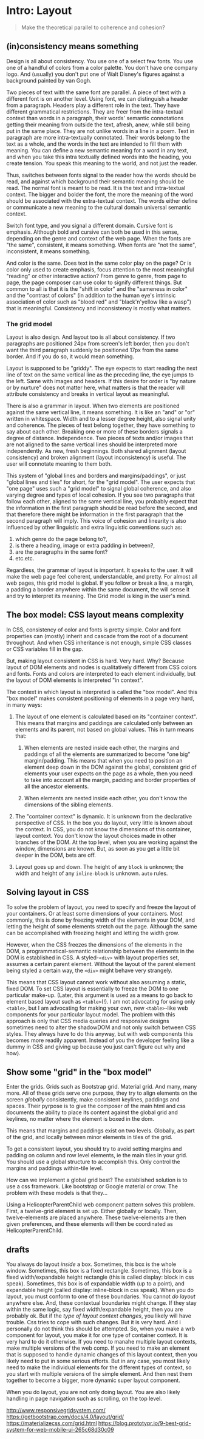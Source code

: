 # Intro: Layout

> Make the theoretical parallel to coherence and cohesion?

## (in)consistency means something

Design is all about consistency. You use one of a select few fonts. You use one of a handful of colors from a color palette. You don't have one company logo. And (usually) you don't put one of Walt Disney's figures against a background painted by van Gogh.

Two pieces of text with the same font are parallel. A piece of text with a different font is on another level. Using font, we can distinguish a header from a paragraph. Headers play a different role in the text. They have different grammatical restrictions. They are freer from the intra-textual context than words in a paragraph, their words' semantic connotations getting their meaning from outside the text, afresh, anew, while still being put in the same place. They are not unlike words in a line in a poem. Text in paragraph are more intra-textually connotated. Their words belong to the text as a whole, and the words in the text are intended to fill them with meaning. You can define a new semantic meaning for a word in any text, and when you take this intra textually defined words into the heading, you create tension. You speak this meaning to the world, and not just the reader.

Thus, switches between fonts signal to the reader how the words should be read, and against which background their semantic meaning should be read. The normal font is meant to be read. It is the text and intra-textual context. The bigger and bolder the font, the more the meaning of the word should be associated with the extra-textual context. The words either define or communicate a new meaning to the cultural domain universal semantic context.

Switch font type, and you signal a different domain. Cursive font is emphasis. Although bold and cursive can both be used in this sense, depending on the genre and context of the web page. When the fonts are "the same", consistent, it means something. When fonts are "not the same", inconsistent, it means something.

And color is the same. Does text in the same color play on the page? Or is color only used to create emphasis, focus attention to the most meaningful "reading" or other interactive action? From genre to genre, from page to page, the page composer can use color to signify different things. But common to all is that it is the "shift in color" and the "sameness in color" and the "contrast of colors" (in addition to the human eye's intrinsic association of color such as "blood red" and "black'n'yellow like a wasp") that is meaningful. Consistency and inconsistency is mostly what matters.

### The grid model

Layout is also design. And layout too is all about consistency. If two paragraphs are positioned 24px from screen's left border, then you don't want the third paragraph suddenly be positioned 17px from the same border. And if you do so, it would mean something.

Layout is supposed to be "griddy". The eye expects to start reading the next line of text on the same vertical line as the preceding line, the eye jumps to the left. Same with images and headers. If this desire for order is "by nature or by nurture" does not matter here, what matters is that the reader will attribute consistency and breaks in vertical layout as meaningful. 

There is also a grammar in layout. When two elements are positioned against the same vertical line, it means something. It is like an "and" or "or" written in whitespace. Width and to a lesser degree height, also signal unity and coherence. The pieces of text belong together, they have something to say about each other. Breaking one or more of these borders signals a degree of distance. Independence. Two pieces of texts and/or images that are not aligned to the same vertical lines should be interpreted more independently. As new, fresh beginnings. Both shared alignment (layout consistency) and broken alignment (layout inconsistency) is useful. The user will connotate meaning to them both.

This system of "global lines and borders and margins/paddings", or just "global lines and tiles" for short, for the "grid model". The user expects that "one page" uses such a "grid model" to signal global coherence, and also varying degree and types of local cohesion. If you see two paragraphs that follow each other, aligned to the same vertical line, you probably expect that the information in the first paragraph should be read before the second, and that therefore there might be information in the first paragraph that the second paragraph will imply. This voice of cohesion and linearity is also influenced by other linguistic and extra linguistic conventions such as:
1. which genre do the page belong to?, 
2. is there a heading, image or extra padding in between?, 
3. are the paragraphs in the same font?
4. etc.etc.

Regardless, the grammar of layout is important. It speaks to the user. It will make the web page feel coherent, understandable, and pretty. For almost all web pages, this grid model is global. If you follow or break a line, a margin, a padding a border anywhere within the same document, the will sense it and try to interpret its meaning. The Grid model is king in the user's mind.

## The box model: CSS layout means complexity 

In CSS, consistency of color and fonts is pretty simple. Color and font properties can (mostly) inherit and cascade from the root of a document throughout. And when CSS inheritance is not enough, simple CSS classes or CSS variables fill in the gap. 

But, making layout consistent in CSS is hard. Very hard. Why? Because layout of DOM elements and nodes is qualitatively different from CSS colors and fonts. Fonts and colors are interpreted to each element individually, but the layout of DOM elements is interpreted "in context".
 
The context in which layout is interpreted is called the "box model". And this "box model" makes consistent positioning of elements in a page very hard, in many ways:

1. The layout of one element is calculated based on its "container context". This means that margins and paddings are calculated only between an elements and its parent, not based on global values. This in turn means that:

   1. When elements are nested inside each other, the margins and paddings of all the elements are summarized to become "one big" margin/padding. This means that when you need to position an element deep down in the DOM against the global, consistent grid of elements your user expects on the page as a whole, then you need to take into account all the margin, padding and border properties of all the ancestor elements.
   
   2. When elements are nested inside each other, you don't know the dimensions of the sibling elements.

2. The "container context" is dynamic. It is unknown from the declarative perspective of CSS. In the box you do layout, very little is known about the context. In CSS, you do not know the dimensions of this container, layout context. You don't know the layout choices made in other branches of the DOM. At the top level, when you are working against the window, dimensions are known. But, as soon as you get a little bit deeper in the DOM, bets are off.

3. Layout goes up and down. The height of any `block` is unknown; the width and height of any `inline-block` is unknown. `auto` rules.

## Solving layout in CSS

To solve the problem of layout, you need to specify and freeze the layout of your containers. Or at least some dimensions of your containers. Most commonly, this is done by freezing width of the elements in your DOM, and letting the height of some elements stretch out the page. Although the same can be accomplished with freezing height and letting the width grow.

However, when the CSS freezes the dimensions of the elements in the DOM, a programmatical-semantic relationship between the elements in the DOM is established in CSS. A styled-`<div>` with layout properties set, assumes a certain parent element. Without the layout of the parent element being styled a certain way, the `<div>` might behave very strangely.

This means that CSS layout cannot work without also assuming a static, fixed DOM. To set CSS layout is essentially to freeze the DOM to one particular make-up. (Later, this argument is used as a means to go back to element based layout such as `<table>`(!). I am not advocating for using only `<table>`, but I am advocating for making your own, new `<table>`-like web components for your particular layout model. The problem with this approach is only that CSS media queries and responsive designs sometimes need to alter the shadowDOM and not only switch between CSS styles. They always have to do this anyway, but with web components this becomes more readily apparent. Instead of you the developer feeling like a dummy in CSS and giving up because you just can't figure out why and how).   

## Show some "grid" in the "box model"

Enter the grids. Grids such as Bootstrap grid. Material grid. And many, many more. All of these grids serve one purpose, they try to align elements on the screen *globally* consistently, make consistent keylines, paddings and spaces. Their pyrpose is to give the composer of the main html and css documents the ability to place its content against the global grid and keylines, no matter where the element is boxed in the dom.

This means that margins and paddings exist on two levels. Globally, as part of the grid, and locally between minor elements in tiles of the grid.

To get a consistent layout, you should try to avoid setting margins and padding on column and row level elements, ie the main tiles in your grid. You should use a global structure to accomplish this. Only control the margins and paddings within-tile level.


How can we implement a global grid best? The established solution is to use a css framework. Like bootstrap or Google material or crow. The problem with these models is that they...

Using a HelicopterParentChild web component pattern solves this problem. First, a twelve-grid element is set up. Either globally or locally. Then, twelve-elements are placed anywhere. These twelve-elements are then given preferences, and these elements will then be coordinated as HelicopterParentChild.


## drafts

You always do layout *inside* a box. Sometimes, this box is the whole window. Sometimes, this box is a fixed rectangle. Sometimes, this box is a fixed width/expandable height rectangle (this is called display: block in css speak). Sometimes, this box is of expandable width (up to a point), and expandable height (called display: inline-block in css speak).
When you do layout, you must conform to one of these boundaries. You cannot *do layout* anywhere else. And, these contextual boundaries might change. If they stay within the same logic, say fixed width/expandable height, then you are probably ok. But if the *type of layout context changes*, you likely will have trouble. Css tries to cope with such changes. But it is very hard. And i personally do not think this should be attempted.
So, when you make a wrb component for layout, you make it for one type of container context. It is very hard to do it otherwise. If you need to manahe multiple layout contexts, make multiple versions of the web comp. If you need to make an element that is supposed to handle dynamic changes of this layout context, then you likely need to put in some serious efforts. But in any case, you most likely need to make the individual elements for the different types of context, so you start with multiple versions of the simple element. And then nest them together to become a bigger, more dynamic super layout component.

When you do layout, you are not only doing layout. You are also likely handling in page navigation such as scrolling, on the top level.

http://www.responsivegridsystem.com/
https://getbootstrap.com/docs/4.0/layout/grid/
https://materializecss.com/grid.html
https://blog.prototypr.io/9-best-grid-system-for-web-mobile-ui-265c68d30c09